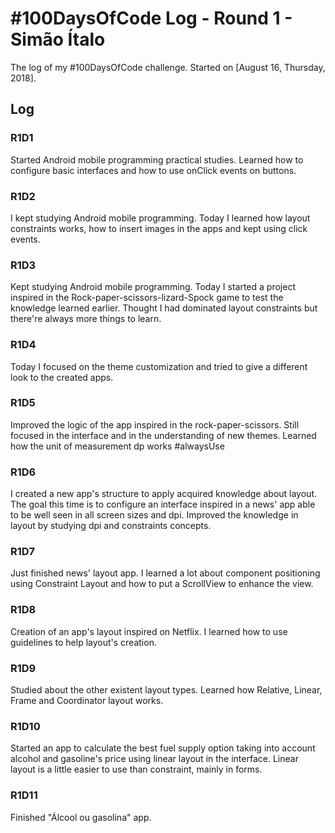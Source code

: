 # #100DaysOfCode Log - Round 1 - Simão Ítalo

The log of my #100DaysOfCode challenge. Started on [August 16, Thursday, 2018].

## Log

### R1D1

Started Android mobile programming practical studies. Learned how to configure basic interfaces and how to use onClick events on buttons.

### R1D2

I kept studying Android mobile programming. Today I learned how layout constraints works, how to insert images in the apps and kept using click events.

### R1D3

Kept studying Android mobile programming. Today I started a project inspired in the Rock-paper-scissors-lizard-Spock game to test the knowledge learned earlier. Thought I had dominated layout constraints but there're always more things to learn.

### R1D4

Today I focused on the theme customization and tried to give a different look to the created apps.

### R1D5

Improved the logic of the app inspired in the rock-paper-scissors. Still focused in the interface and in the understanding of new themes. Learned how the unit of measurement dp works #alwaysUse

### R1D6

I created a new app's structure to apply acquired knowledge about layout. The goal this time is to configure an interface inspired in a news' app able to be well seen in all screen sizes and dpi.
Improved the knowledge in layout by studying dpi and constraints concepts.

### R1D7

Just finished news' layout app. I learned a lot about component positioning using Constraint Layout and how to put a ScrollView to enhance the view.

### R1D8

Creation of an app's layout inspired on Netflix. I learned how to use guidelines to help layout's creation.

### R1D9

Studied about the other existent layout types. Learned how Relative, Linear, Frame and Coordinator layout works.

### R1D10

Started an app to calculate the best fuel supply option taking into account alcohol and gasoline's price using linear layout in the interface. Linear layout is a little easier to use than constraint, mainly in forms.

### R1D11

Finished "Álcool ou gasolina" app.